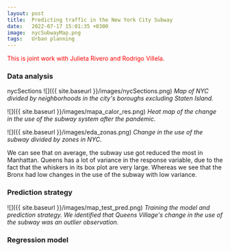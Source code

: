 ```yaml
---
layout: post
title:  Predicting traffic in the New York City Subway
date:   2022-07-17 15:01:35 +0300
image:  nycSubwayMap.png
tags:   Urban planning
---
```


<span style="color: red"> This is joint work with Julieta Rivero and Rodrigo Villela.</span>


### Data analysis

nycSections
![]({{ site.baseurl }}/images/nycSections.png)
*Map of NYC divided by neighborhoods in the city's boroughs excluding Staten Island.*




![]({{ site.baseurl }}/images/mapa_calor_res.png)
*Heat map of the change in the use of the subway system after the pandemic.*





![]({{ site.baseurl }}/images/eda_zonas.png)
*Change in the use of the subway divided by zones in NYC.*

We can see that on average, the subway use got reduced the most in Manhattan. Queens has a lot of variance in the response variable, due to the fact that the whiskers in its box plot are very large. Whereas we see that the Bronx had low changes in the use of the subway with low variance.



### Prediction strategy
![]({{ site.baseurl }}/images/map_test_pred.png)
*Training the model and prediction strategy. We identified that Queens Village's change in the use of the subway was an outlier observation.*


### Regression model





